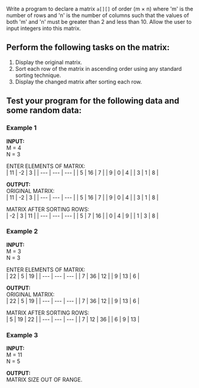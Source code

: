 Write a program to declare a matrix `a[][]` of order (m × n) where 'm' is the number of rows and 'n' is the number of columns such that the values of both 'm' and 'n' must be greater than 2 and less than 10. Allow the user to input integers into this matrix.

## Perform the following tasks on the matrix:

1.	Display the original matrix.
2.	Sort each row of the matrix in ascending order using any standard sorting technique.
3.	Display the changed matrix after sorting each row.

## Test your program for the following data and some random data:
 
### Example 1

**INPUT:**  
M = 4  
N = 3

ENTER ELEMENTS OF MATRIX:  
| 11  | -2  | 3   |
| --- | --- | --- |
| 5   | 16  | 7   |
| 9   | 0   | 4   |
| 3   | 1   | 8   |

**OUTPUT:**  
ORIGINAL MATRIX:  
| 11  | -2  | 3   |
| --- | --- | --- |
| 5   | 16  | 7   |
| 9   | 0   | 4   |
| 3   | 1   | 8   |

MATRIX AFTER SORTING ROWS:  
| -2  | 3   | 11  |
| --- | --- | --- |
| 5   | 7   | 16  |
| 0   | 4   | 9   |
| 1   | 3   | 8   |
 
### Example 2

**INPUT:**  
M = 3  
N = 3

ENTER ELEMENTS OF MATRIX:  
| 22  | 5   | 19  |
| --- | --- | --- |
| 7   | 36  | 12  |
| 9   | 13  | 6   |


**OUTPUT:**  
ORIGINAL MATRIX:  
| 22  | 5   | 19  |
| --- | --- | --- |
| 7   | 36  | 12  |
| 9   | 13  | 6   |


MATRIX AFTER SORTING ROWS:  
| 5   | 19  | 22  |
| --- | --- | --- |
| 7   | 12  | 36  |
| 6   | 9   | 13  |


### Example 3

**INPUT:**  
M = 11  
N = 5

**OUTPUT:**  
MATRIX SIZE OUT OF RANGE.